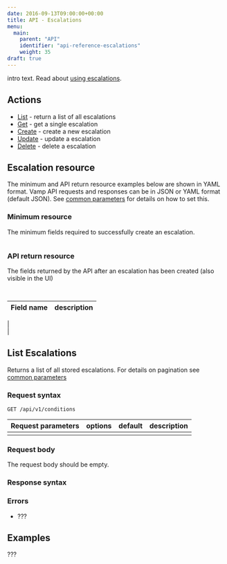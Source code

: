 ```yaml
---
date: 2016-09-13T09:00:00+00:00
title: API - Escalations
menu:
  main:
    parent: "API"
    identifier: "api-reference-escalations"
    weight: 35
draft: true
---
```

intro text. Read about [using escalations](documentation/using-vamp/escalations/).

## Actions
 
 * [List](/documentation/api/v9.9.9/api-escalations/#list-escalations) - return a list of all escalations
 * [Get](/documentation/api/v9.9.9/api-escalations/#get-escalation) - get a single escalation
 * [Create](/documentation/api/v9.9.9/api-escalations/#create-escalation) - create a new escalation 
 * [Update](/documentation/api/v9.9.9/api-escalations/#update-escalation) - update a escalation
 * [Delete](/documentation/api/v9.9.9/api-escalations/#delete-escalation) - delete a escalation

## Escalation resource

The minimum and API return resource examples below are shown in YAML format. Vamp API requests and responses can be in JSON or YAML format (default JSON). See [common parameters](/documentation/api/v9.9.9/api-common-parameters) for details on how to set this.

### Minimum resource
The minimum fields required to successfully create an escalation.

```

```

### API return resource
The fields returned by the API after an escalation has been created (also visible in the UI)

```
 
```

 Field name        | description          
 -----------------|-----------------
  |  
  |
  

## List Escalations

Returns a list of all stored escalations. For details on pagination see [common parameters](/documentation/api/v9.9.9/api-common-parameters)

### Request syntax
    GET /api/v1/conditions

| Request parameters         | options           | default          | description       |
| ----------------- |:-----------------:|:----------------:| -----------------:|
|  |  |  |  |

### Request body
The request body should be empty.

### Response syntax


### Errors
* ???

## Examples

???